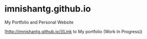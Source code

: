 # imnishantg.github.io
My Portfolio and Personal Website

[http://imnishantg.github.io/](Link to My portfolio (Work In Progress))
